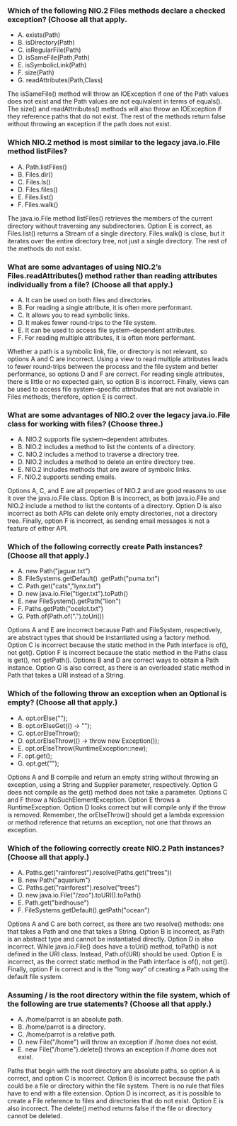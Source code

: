 ### Which of the following NIO.2 Files methods declare a checked exception? (Choose all that apply.
* A. exists(Path)
* B. isDirectory(Path)
* C. isRegularFile(Path)
* D. isSameFile(Path,Path)
* E. isSymbolicLink(Path)
* F. size(Path)
* G. readAttributes(Path,Class)

The isSameFile() method will throw an IOException if one of the Path values does not exist and the Path values are not equivalent in terms of equals().
The size() and readAttrributes() methods will also throw an IOException if they reference paths that do not exist.
The rest of the methods return false without throwing an exception if the path does not exist.

### Which NIO.2 method is most similar to the legacy java.io.File method listFiles?
* A. Path.listFiles()
* B. Files.dir()
* C. Files.ls()
* D. Files.files()
* E. Files.list()
* F. Files.walk()

The java.io.File method listFiles() retrieves the members of the current directory without traversing any subdirectories.
Option E is correct, as Files.list() returns a Stream<Path> of a single directory.
Files.walk() is close, but it iterates over the entire directory tree, not just a single directory. The rest of the methods do not exist.

### What are some advantages of using NIO.2’s Files.readAttributes() method rather than reading attributes individually from a file? (Choose all that apply.)
* A. It can be used on both files and directories.
* B. For reading a single attribute, it is often more performant.
* C. It allows you to read symbolic links.
* D. It makes fewer round-trips to the file system.
* E. It can be used to access file system–dependent attributes.
* F. For reading multiple attributes, it is often more performant.

Whether a path is a symbolic link, file, or directory is not relevant, so options A and C are incorrect.
Using a view to read multiple attributes leads to fewer round-trips between the process and the file system and better performance, so options D and F are correct.
For reading single attributes, there is little or no expected gain, so option B is incorrect.
Finally, views can be used to access file system–specific attributes that are not available in Files methods; therefore, option E is correct.

### What are some advantages of NIO.2 over the legacy java.io.File class for working with files? (Choose three.)
* A. NIO.2 supports file system–dependent attributes.
* B. NIO.2 includes a method to list the contents of a directory.
* C. NIO.2 includes a method to traverse a directory tree.
* D. NIO.2 includes a method to delete an entire directory tree.
* E. NIO.2 includes methods that are aware of symbolic links.
* F. NIO.2 supports sending emails.

Options A, C, and E are all properties of NIO.2 and are good reasons to use it over the java.io.File class.
Option B is incorrect, as both java.io.File and NIO.2 include a method to list the contents of a directory.
Option D is also incorrect as both APIs can delete only empty directories, not a directory tree.
Finally, option F is incorrect, as sending email messages is not a feature of either API.

### Which of the following correctly create Path instances? (Choose all that apply.)

* A. new Path("jaguar.txt")
* B. FileSystems.getDefault() .getPath("puma.txt")
* C. Path.get("cats","lynx.txt")
* D. new java.io.File("tiger.txt").toPath()
* E. new FileSystem().getPath("lion")
* F. Paths.getPath("ocelot.txt")
* G. Path.of(Path.of(".").toUri())

Options A and E are incorrect because Path and FileSystem, respectively, are abstract types that should be instantiated using a factory method.
Option C is incorrect because the static method in the Path interface is of(), not get().
Option F is incorrect because the static method in the Paths class is get(), not getPath().
Options B and D are correct ways to obtain a Path instance. Option G is also correct, as there is an overloaded static method in Path that takes a URI instead of a String.

### Which of the following throw an exception when an Optional is empty? (Choose all that apply.)
* A. opt.orElse("");
* B. opt.orElseGet(() -> "");
* C. opt.orElseThrow();
* D. opt.orElseThrow(() -> throw new Exception());
* E. opt.orElseThrow(RuntimeException::new);
* F. opt.get();
* G. opt.get("");

Options A and B compile and return an empty string without throwing an exception, using a String and Supplier parameter, respectively.
Option G does not compile as the get() method does not take a parameter. Options C and F throw a NoSuchElementException.
Option E throws a RuntimeException. Option D looks correct but will compile only if the throw is removed.
Remember, the orElseThrow() should get a lambda expression or method reference that returns an exception, not one that throws an exception.

### Which of the following correctly create NIO.2 Path instances? (Choose all that apply.)
* A. Paths.get("rainforest").resolve(Paths.get("trees"))
* B. new Path("aquarium")
* C. Paths.get("rainforest").resolve("trees")
* D. new java.io.File("/zoo").toURI().toPath()
* E. Path.get("birdhouse")
* F. FileSystems.getDefault().getPath("ocean")

Options A and C are both correct, as there are two resolve() methods: one that takes a Path and one that takes a String.
Option B is incorrect, as Path is an abstract type and cannot be instantiated directly.
Option D is also incorrect. While java.io.File() does have a toUri() method, toPath() is not defined in the URI class.
Instead, Path.of(URI) should be used. Option E is incorrect, as the correct static method in the Path interface is of(), not get().
Finally, option F is correct and is the “long way” of creating a Path using the default file system.

### Assuming / is the root directory within the file system, which of the following are true statements? (Choose all that apply.)
* A. /home/parrot is an absolute path.
* B. /home/parrot is a directory.
*  C. /home/parrot is a relative path.
*  D. new File("/home") will throw an exception if /home does not exist.
*  E. new File("/home").delete() throws an exception if /home does not exist.

Paths that begin with the root directory are absolute paths, so option A is correct, and option C is incorrect.
Option B is incorrect because the path could be a file or directory within the file system.
There is no rule that files have to end with a file extension.
Option D is incorrect, as it is possible to create a File reference to files and directories that do not exist.
Option E is also incorrect. The delete() method returns false if the file or directory cannot be deleted.


